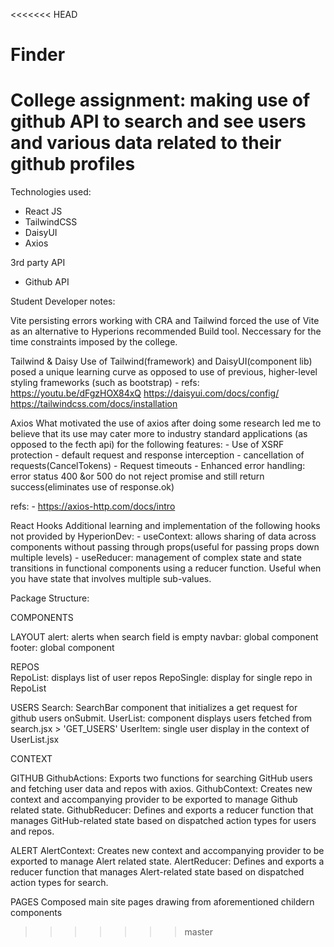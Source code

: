 <<<<<<< HEAD
# Finder
College assignment: making use of github API to search and see users and various data related to their github profiles
=======
Technologies used:

- React JS
- TailwindCSS
- DaisyUI
- Axios

3rd party API

- Github API

Student Developer notes: 

Vite
   persisting errors working with CRA and Tailwind forced the use of Vite as an alternative to Hyperions recommended Build tool. Neccessary for the time constraints imposed by the college.

Tailwind & Daisy
   Use of Tailwind(framework) and DaisyUI(component lib) posed a unique learning curve as opposed to use of previous, higher-level styling frameworks (such as bootstrap)
      - refs:
         https://youtu.be/dFgzHOX84xQ
         https://daisyui.com/docs/config/
         https://tailwindcss.com/docs/installation

Axios
   What motivated the use of axios after doing some research led me to believe that its use may cater more to industry standard applications (as opposed to the fecth api) for the following features:
      - Use of XSRF protection
      - default request and response interception
      - cancellation of requests(CancelTokens)
      - Request timeouts
      - Enhanced error handling: error status 400 &or 500 do not reject promise and still return success(eliminates use of response.ok)

   refs:
      - https://axios-http.com/docs/intro

React Hooks
   Additional learning and implementation of the following hooks not provided by HyperionDev: 
      - useContext: allows sharing of data across components without passing through props(useful for passing props down multiple levels)
      - useReducer: management of complex state and state transitions in functional components using a reducer function. Useful when you have state that involves multiple sub-values.


Package Structure:

COMPONENTS

   LAYOUT 
      alert: alerts when search field is empty
      navbar: global component
      footer: global component

   REPOS  
      RepoList: displays list of user repos
      RepoSingle: display for single repo in RepoList
      
   USERS
      Search: SearchBar component that initializes a get request for github users onSubmit.
      UserList: component displays users fetched from search.jsx > 'GET_USERS' 
      UserItem: single user display in the context of UserList.jsx

CONTEXT

   GITHUB
      GithubActions: Exports two functions for searching GitHub users and fetching user data and repos with axios.
      GithubContext: Creates new context and  accompanying provider to be exported to manage Github related state.
      GithubReducer: Defines and exports a reducer function that manages GitHub-related state based on dispatched action types for users and repos.

   ALERT
      AlertContext: Creates new context and  accompanying provider to be exported to manage Alert related state.
      AlertReducer: Defines and exports a reducer function that manages Alert-related state based on dispatched action types for search.

PAGES
   Composed main site pages drawing from aforementioned childern components
>>>>>>> master
